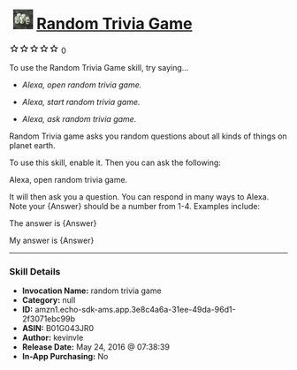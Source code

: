 # &nbsp;<img src="skill_icon" alt="Random Trivia Game icon" width="36"> [Random Trivia Game](http://alexa.amazon.com/#skills/amzn1.echo-sdk-ams.app.3e8c4a6a-31ee-49da-96d1-2f3071ebc99b)
![0 stars](../../images/ic_star_border_black_18dp_1x.png)![0 stars](../../images/ic_star_border_black_18dp_1x.png)![0 stars](../../images/ic_star_border_black_18dp_1x.png)![0 stars](../../images/ic_star_border_black_18dp_1x.png)![0 stars](../../images/ic_star_border_black_18dp_1x.png) 0

To use the Random Trivia Game skill, try saying...

* *Alexa, open random trivia game.*

* *Alexa, start random trivia game.*

* *Alexa, ask random trivia game.*

Random Trivia game asks you random questions about all kinds of things on planet earth. 

To use this skill, enable it. Then you can ask the following:

Alexa, open random trivia game.

It will then ask you a question. You can respond in many ways to Alexa. Note your {Answer} should be a number from 1-4. Examples include:

The answer is {Answer} 

My answer is {Answer}

***

### Skill Details

* **Invocation Name:** random trivia game
* **Category:** null
* **ID:** amzn1.echo-sdk-ams.app.3e8c4a6a-31ee-49da-96d1-2f3071ebc99b
* **ASIN:** B01G043JR0
* **Author:** kevinvle
* **Release Date:** May 24, 2016 @ 07:38:39
* **In-App Purchasing:** No
